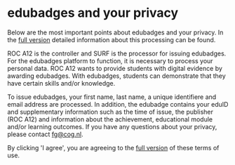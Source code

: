 # edubadges and your privacy

Below are the most important points about edubadges and your privacy. In the [full version](https://raw.githubusercontent.com/edubadges/privacy/master/mbo/roc-a12/edubadges-formal-text-en.md) detailed information about this processing can be found.

ROC A12 is the controller and SURF is the processor for issuing edubadges. For the edubadges platform to function, it is necessary to process your personal data. ROC A12 wants to provide students with digital evidence by awarding edubadges. With edubadges, students can demonstrate that they have certain skills and/or knowledge.

To issue edubadges, your first name, last name, a unique identifiere and email address are processed. In addition, the edubadge contains your eduID and supplementary information such as the time of issue, the publisher (ROC A12) and information about the achievement, educational module and/or learning outcomes. If you have any questions about your privacy, please contact [fg@cog.nl](mailto:fg@cog.nl). 

By clicking 'I agree', you are agreeing to the [full version](https://raw.githubusercontent.com/edubadges/privacy/master/mbo/roc-a12/edubadges-formal-text-en.md) of these terms of use.
